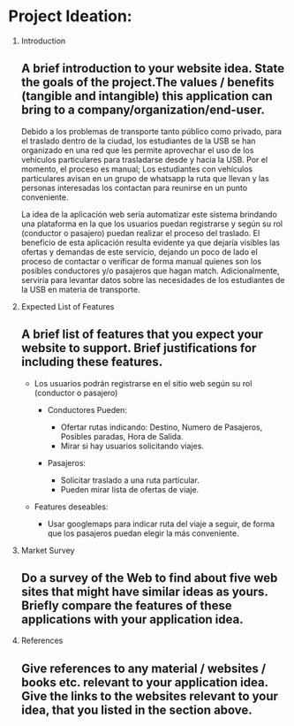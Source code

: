 Project Ideation:
=================
1. Introduction
   ## A brief introduction to your website idea. State the goals of the project.The values / benefits (tangible and intangible) this application can bring to a company/organization/end-user.

   Debido a los problemas de transporte tanto público como privado, para el traslado dentro de la ciudad, los estudiantes de la USB se han organizado en una red que les permite aprovechar el uso de los vehículos particulares para trasladarse desde y hacia la USB. Por el momento, el proceso es manual; Los estudiantes con vehículos particulares avisan en un grupo de whatsapp la ruta que llevan y las personas interesadas los contactan para reunirse en un punto conveniente.

   La idea de la aplicación web sería automatizar este sistema brindando una plataforma en la que los usuarios puedan registrarse y según su rol (conductor o pasajero) puedan realizar el proceso del traslado. El beneficio de esta aplicación resulta evidente ya que dejaría visibles las ofertas y demandas de este servicio, dejando un poco de lado el proceso de contactar o verificar de forma manual quienes son los posibles conductores y/o pasajeros que hagan match.  Adicionalmente, serviría para levantar datos sobre las necesidades de los estudiantes de la USB en materia de transporte.

2. Expected List of Features
   ## A brief list of features that you expect your website to support. Brief justifications for including these features.

   - Los usuarios podrán registrarse en el sitio web según su rol (conductor o pasajero)

     - Conductores Pueden:

       - Ofertar rutas indicando: Destino, Numero de Pasajeros, Posibles paradas, Hora de Salida.
       - Mirar si hay usuarios solicitando viajes.

     - Pasajeros:

       - Solicitar traslado a una ruta particular.
       - Pueden mirar lista de ofertas de viaje.

   - Features deseables:

     - Usar googlemaps para indicar ruta del viaje a seguir, de forma que los pasajeros puedan elegir la más conveniente.

3. Market Survey
   ## Do a survey of the Web to find about five web sites that might have similar ideas as yours. Briefly compare the features of these applications with your application idea.

4. References
   ## Give references to any material / websites / books etc. relevant to your application idea. Give the links to the websites relevant to your idea, that you listed in the section above.

